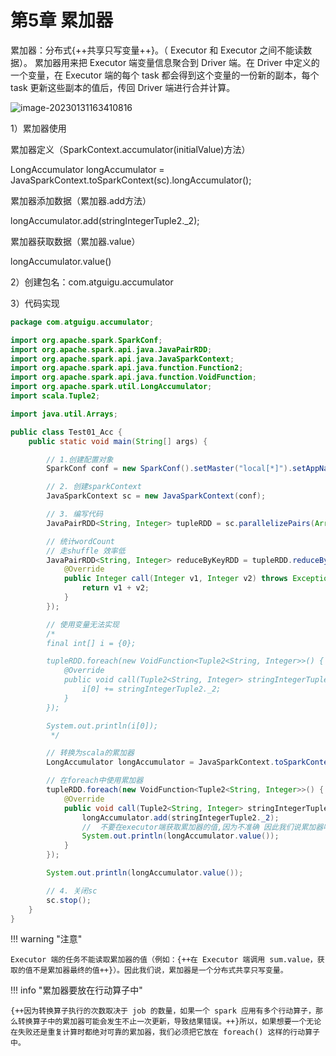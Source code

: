 # 第5章 累加器

累加器：分布式{++共享只写变量++}。（ Executor 和 Executor 之间不能读数据）。
累加器用来把 Executor 端变量信息聚合到 Driver 端。在 Driver 中定义的一个变量，在 Executor 端的每个 task 都会得到这个变量的一份新的副本，每个 task 更新这些副本的值后，传回 Driver 端进行合并计算。

![image-20230131163410816](https://cos.gump.cloud/uPic/image-20230131163410816.png)

1）累加器使用

累加器定义（SparkContext.accumulator(initialValue)方法）

LongAccumulator longAccumulator = JavaSparkContext.toSparkContext(sc).longAccumulator();	

累加器添加数据（累加器.add方法）

longAccumulator.add(stringIntegerTuple2._2);

累加器获取数据（累加器.value）

longAccumulator.value() 

2）创建包名：com.atguigu.accumulator

3）代码实现

```java
package com.atguigu.accumulator;

import org.apache.spark.SparkConf;
import org.apache.spark.api.java.JavaPairRDD;
import org.apache.spark.api.java.JavaSparkContext;
import org.apache.spark.api.java.function.Function2;
import org.apache.spark.api.java.function.VoidFunction;
import org.apache.spark.util.LongAccumulator;
import scala.Tuple2;

import java.util.Arrays;

public class Test01_Acc {
    public static void main(String[] args) {

        // 1.创建配置对象
        SparkConf conf = new SparkConf().setMaster("local[*]").setAppName("sparkCore");

        // 2. 创建sparkContext
        JavaSparkContext sc = new JavaSparkContext(conf);

        // 3. 编写代码
        JavaPairRDD<String, Integer> tupleRDD = sc.parallelizePairs(Arrays.asList(new Tuple2<>("a", 1), new Tuple2<>("a", 2), new Tuple2<>("a", 3), new Tuple2<>("a", 1)));

        // 统计wordCount
        // 走shuffle 效率低
        JavaPairRDD<String, Integer> reduceByKeyRDD = tupleRDD.reduceByKey(new Function2<Integer, Integer, Integer>() {
            @Override
            public Integer call(Integer v1, Integer v2) throws Exception {
                return v1 + v2;
            }
        });

        // 使用变量无法实现
        /*
        final int[] i = {0};

        tupleRDD.foreach(new VoidFunction<Tuple2<String, Integer>>() {
            @Override
            public void call(Tuple2<String, Integer> stringIntegerTuple2) throws Exception {
                i[0] += stringIntegerTuple2._2;
            }
        });

        System.out.println(i[0]);
         */

        // 转换为scala的累加器
        LongAccumulator longAccumulator = JavaSparkContext.toSparkContext(sc).longAccumulator();

        // 在foreach中使用累加器
        tupleRDD.foreach(new VoidFunction<Tuple2<String, Integer>>() {
            @Override
            public void call(Tuple2<String, Integer> stringIntegerTuple2) throws Exception {
                longAccumulator.add(stringIntegerTuple2._2);
                //  不要在executor端获取累加器的值,因为不准确 因此我们说累加器叫分布式共享只写变量
                System.out.println(longAccumulator.value());
            }
        });

        System.out.println(longAccumulator.value());

        // 4. 关闭sc
        sc.stop();
    }
}
```

!!! warning "注意"

    Executor 端的任务不能读取累加器的值（例如：{++在 Executor 端调用 sum.value，获取的值不是累加器最终的值++}）。因此我们说，累加器是一个分布式共享只写变量。

!!! info "累加器要放在行动算子中"

    {++因为转换算子执行的次数取决于 job 的数量，如果一个 spark 应用有多个行动算子，那么转换算子中的累加器可能会发生不止一次更新，导致结果错误。++}所以，如果想要一个无论在失败还是重复计算时都绝对可靠的累加器，我们必须把它放在 foreach() 这样的行动算子中。

